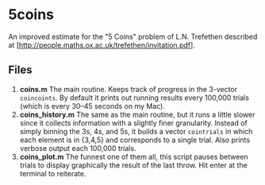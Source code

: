 5coins
======

An improved estimate for the "5 Coins" problem of L.N. Trefethen described at [http://people.maths.ox.ac.uk/trefethen/invitation.pdf].

Files
-----

1.  **coins.m**
    The main routine. Keeps track of progress in the 3-vector `coincoints`. By default it prints out running results every 100,000 trials (which is every 30–45 seconds on my Mac).
2.  **coins_history.m**
    The same as the main routine, but it runs a little slower since it collects information with a slightly finer granularity. Instead of simply binning the 3s, 4s, and 5s, it builds a vector `cointrials` in which each element is in {3,4,5} and corresponds to a single trial. Also prints verbose output each 100,000 trials.
3.  **coins_plot.m**
    The funnest one of them all, this script pauses between trials to display graphically the result of the last throw. Hit enter at the terminal to reiterate.